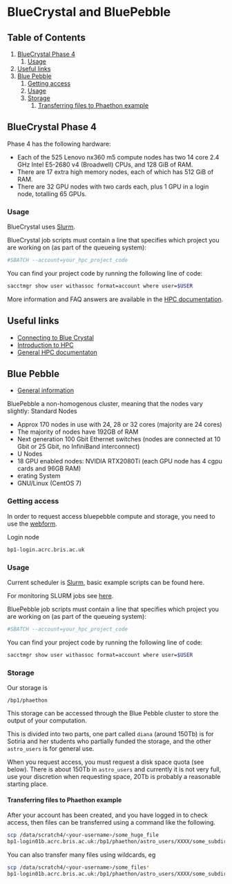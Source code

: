 # BlueCrystal and BluePebble

<!--BEGIN TOC-->

## Table of Contents

1. [BlueCrystal Phase 4](#bluecrystal-phase-4)
   1. [Usage](#usage)
2. [Useful links](#useful-links)
3. [Blue Pebble](#blue-pebble)
   1. [Getting access](#getting-access)
   2. [Usage](#usage)
   3. [Storage](#storage)
      1. [Transferring files to Phaethon example](#transferring-files-to-phaethon-example)

<!--END TOC-->

## BlueCrystal Phase 4 <a id="toc-tag-mdtoc" name="bluecrystal-phase-4"></a>

Phase 4 has the following hardware:

- Each of the 525 Lenovo nx360 m5 compute nodes has two 14 core 2.4 GHz Intel E5-2680 v4 (Broadwell) CPUs, and 128 GiB of RAM.
- There are 17 extra high memory nodes, each of which has 512 GiB of RAM.
- There are 32 GPU nodes with two cards each, plus 1 GPU in a login node, totalling 65 GPUs.

### Usage <a id="toc-tag-mdtoc" name="usage"></a> <a id="toc-tag-mdtoc" name="usage"></a>

BlueCrystal uses [Slurm](../general/slurm.md).

BlueCrystal job scripts must contain a line that specifies which project you are working on (as part of the queueing system):

```bash
#SBATCH --account=your_hpc_project_code
```

You can find your project code by running the following line of code:

```bash
sacctmgr show user withassoc format=account where user=$USER
```

More information and FAQ answers are available in the [HPC documentation](https://www.acrc.bris.ac.uk/protected/hpc-docs/job_types/accounting.html).

## Useful links <a id="toc-tag-mdtoc" name="useful-links"></a>

- [Connecting to Blue Crystal](https://www.acrc.bris.ac.uk/protected/hpc-docs/connecting/index.html)
- [Introduction to HPC](https://www.acrc.bris.ac.uk/protected/hpc-docs/introduction/index.html)
- [General HPC documentaton](https://www.acrc.bris.ac.uk/protected/hpc-docs/index.html)

## Blue Pebble <a id="toc-tag-mdtoc" name="blue-pebble"></a>

- [General information](https://www.star.bris.ac.uk/local/bluepebble.html)

BluePebble a non-homogenous cluster, meaning that the nodes vary slightly:
Standard Nodes

- Approx 170 nodes in use with 24, 28 or 32 cores (majority are 24 cores)
- The majority of nodes have 192GB of RAM
- Next generation 100 Gbit Ethernet switches (nodes are connected at 10 Gbit or 25 Gbit, no InfiniBand interconnect)
- U Nodes
- 18 GPU enabled nodes: NVIDIA RTX2080Ti (each GPU node has 4 cgpu cards and 96GB RAM)
- erating System
- GNU/Linux (CentOS 7)

### Getting access <a id="toc-tag-mdtoc" name="getting-access"></a>

In order to request access bluepebble compute and storage, you need to use the [webform](here:https://www.acrc.bris.ac.uk/login-area/apply.cgi).

Login node

```bash
bp1-login.acrc.bris.ac.uk
```

### Usage

Current scheduler is [Slurm](../general/slurm.md), basic example scripts can be found here.

For monitoring SLURM jobs see [here](https://help.jasmin.ac.uk/article/4892-how-to-monitor-slurm-jobs).

BluePebble job scripts must contain a line that specifies which project you are working on (as part of the queueing system):

```bash
#SBATCH --account=your_hpc_project_code
```

You can find your project code by running the following line of code:

```bash
sacctmgr show user withassoc format=account where user=$USER
```

### Storage <a id="toc-tag-mdtoc" name="storage"></a>

Our storage is

```
/bp1/phaethon
```

This storage can be accessed through the Blue Pebble cluster to store the output of your computation.

This is divided into two parts, one part called `diana` (around 150Tb) is for Sotiria and her students who partially funded the storage, and the other `astro_users` is for general use.

When you request access, you must request a disk space quota (see below). There is about 150Tb in `astro_users` and currently it is not very full, use your discretion when requesting space, 20Tb is probably a reasonable starting place.

#### Transferring files to Phaethon example <a id="toc-tag-mdtoc" name="transferring-files-to-phaethon-example"></a>

After your account has been created, and you have logged in to check access, then files can be transferred using a command like the following.

```bash
scp /data/scratch4/<your-username>/some_huge_file
bp1-login01b.acrc.bris.ac.uk:/bp1/phaethon/astro_users/XXXX/some_subdirectory/
```

You can also transfer many files using wildcards, eg

```bash
scp /data/scratch4/<your-username>/some_files*
bp1-login01b.acrc.bris.ac.uk:/bp1/phaethon/astro_users/XXXX/some_subdirectory/
```
